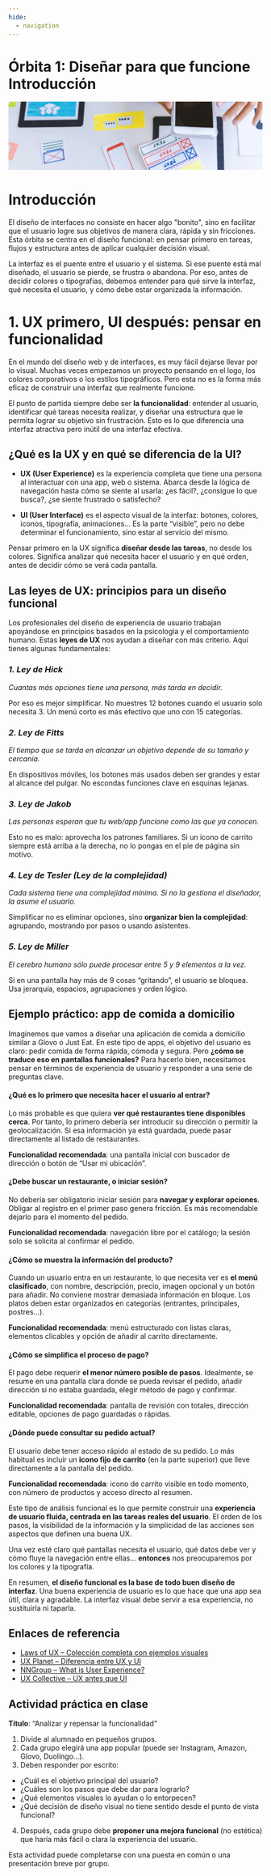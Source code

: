 ```yaml
---
hide:
  - navigation
---
```

# **Órbita 1: Diseñar para que funcione** **Introducción**

![](assets/referencias.jpg)

# **Introducción**

El diseño de interfaces no consiste en hacer algo "bonito", sino en facilitar que el usuario logre sus objetivos de manera clara, rápida y sin fricciones. Esta órbita se centra en el diseño funcional: en pensar primero en tareas, flujos y estructura antes de aplicar cualquier decisión visual.

La interfaz es el puente entre el usuario y el sistema. Si ese puente está mal diseñado, el usuario se pierde, se frustra o abandona. Por eso, antes de decidir colores o tipografías, debemos entender para qué sirve la interfaz, qué necesita el usuario, y cómo debe estar organizada la información.

# **1\. UX primero, UI después: pensar en funcionalidad**
En el mundo del diseño web y de interfaces, es muy fácil dejarse llevar por lo visual. Muchas veces empezamos un proyecto pensando en el logo, los colores corporativos o los estilos tipográficos. Pero esta no es la forma más eficaz de construir una interfaz que realmente funcione.

El punto de partida siempre debe ser **la funcionalidad**: entender al usuario, identificar qué tareas necesita realizar, y diseñar una estructura que le permita lograr su objetivo sin frustración. Esto es lo que diferencia una interfaz atractiva pero inútil de una interfaz efectiva.

## **¿Qué es la UX y en qué se diferencia de la UI?**

* **UX (User Experience)** es la experiencia completa que tiene una persona al interactuar con una app, web o sistema. Abarca desde la lógica de navegación hasta cómo se siente al usarla: ¿es fácil?, ¿consigue lo que busca?, ¿se siente frustrado o satisfecho?

* **UI (User Interface)** es el aspecto visual de la interfaz: botones, colores, iconos, tipografía, animaciones... Es la parte “visible”, pero no debe determinar el funcionamiento, sino estar al servicio del mismo.

Pensar primero en la UX significa **diseñar desde las tareas**, no desde los colores. Significa analizar qué necesita hacer el usuario y en qué orden, antes de decidir cómo se verá cada pantalla.

## **Las leyes de UX: principios para un diseño funcional**

Los profesionales del diseño de experiencia de usuario trabajan apoyándose en principios basados en la psicología y el comportamiento humano. Estas **leyes de UX** nos ayudan a diseñar con más criterio. Aquí tienes algunas fundamentales:

### ***1\. Ley de Hick***

*Cuantas más opciones tiene una persona, más tarda en decidir.*

Por eso es mejor simplificar. No muestres 12 botones cuando el usuario solo necesita 3\. Un menú corto es más efectivo que uno con 15 categorías.

### ***2\. Ley de Fitts***

*El tiempo que se tarda en alcanzar un objetivo depende de su tamaño y cercanía.*

En dispositivos móviles, los botones más usados deben ser grandes y estar al alcance del pulgar. No escondas funciones clave en esquinas lejanas.

### ***3\. Ley de Jakob***

*Las personas esperan que tu web/app funcione como las que ya conocen.*

Esto no es malo: aprovecha los patrones familiares. Si un icono de carrito siempre está arriba a la derecha, no lo pongas en el pie de página sin motivo.

### ***4\. Ley de Tesler (Ley de la complejidad)***

*Cada sistema tiene una complejidad mínima. Si no la gestiona el diseñador, la asume el usuario.*

Simplificar no es eliminar opciones, sino **organizar bien la complejidad**: agrupando, mostrando por pasos o usando asistentes.

### ***5\. Ley de Miller***

*El cerebro humano sólo puede procesar entre 5 y 9 elementos a la vez.*

Si en una pantalla hay más de 9 cosas “gritando”, el usuario se bloquea. Usa jerarquía, espacios, agrupaciones y orden lógico.

### 

## **Ejemplo práctico: app de comida a domicilio**

Imaginemos que vamos a diseñar una aplicación de comida a domicilio similar a Glovo o Just Eat. En este tipo de apps, el objetivo del usuario es claro: pedir comida de forma rápida, cómoda y segura. Pero **¿cómo se traduce eso en pantallas funcionales?** Para hacerlo bien, necesitamos pensar en términos de experiencia de usuario y responder a una serie de preguntas clave.

#### **¿Qué es lo primero que necesita hacer el usuario al entrar?**

Lo más probable es que quiera **ver qué restaurantes tiene disponibles cerca**. Por tanto, lo primero debería ser introducir su dirección o permitir la geolocalización. Si esa información ya está guardada, puede pasar directamente al listado de restaurantes.

**Funcionalidad recomendada**: una pantalla inicial con buscador de dirección o botón de “Usar mi ubicación”.

#### **¿Debe buscar un restaurante, o iniciar sesión?**

No debería ser obligatorio iniciar sesión para **navegar y explorar opciones**. Obligar al registro en el primer paso genera fricción. Es más recomendable dejarlo para el momento del pedido.

**Funcionalidad recomendada**: navegación libre por el catálogo; la sesión solo se solicita al confirmar el pedido.

#### **¿Cómo se muestra la información del producto?**

Cuando un usuario entra en un restaurante, lo que necesita ver es **el menú clasificado**, con nombre, descripción, precio, imagen opcional y un botón para añadir. No conviene mostrar demasiada información en bloque. Los platos deben estar organizados en categorías (entrantes, principales, postres...).

**Funcionalidad recomendada**: menú estructurado con listas claras, elementos clicables y opción de añadir al carrito directamente.

#### **¿Cómo se simplifica el proceso de pago?**

El pago debe requerir **el menor número posible de pasos**. Idealmente, se resume en una pantalla clara donde se pueda revisar el pedido, añadir dirección si no estaba guardada, elegir método de pago y confirmar.

**Funcionalidad recomendada**: pantalla de revisión con totales, dirección editable, opciones de pago guardadas o rápidas.

#### **¿Dónde puede consultar su pedido actual?**

El usuario debe tener acceso rápido al estado de su pedido. Lo más habitual es incluir un **icono fijo de carrito** (en la parte superior) que lleve directamente a la pantalla del pedido.

**Funcionalidad recomendada**: icono de carrito visible en todo momento, con número de productos y acceso directo al resumen.

Este tipo de análisis funcional es lo que permite construir una **experiencia de usuario fluida, centrada en las tareas reales del usuario**. El orden de los pasos, la visibilidad de la información y la simplicidad de las acciones son aspectos que definen una buena UX.

Una vez esté claro qué pantallas necesita el usuario, qué datos debe ver y cómo fluye la navegación entre ellas… **entonces** nos preocuparemos por los colores y la tipografía.

En resumen, **el diseño funcional es la base de todo buen diseño de interfaz**. Una buena experiencia de usuario es lo que hace que una app sea útil, clara y agradable. La interfaz visual debe servir a esa experiencia, no sustituirla ni taparla.

## **Enlaces de referencia**

* [Laws of UX – Colección completa con ejemplos visuales](https://lawsofux.com/)
* [UX Planet – Diferencia entre UX y UI](https://uxplanet.org/the-difference-between-ux-and-ui-design-a6f6e4eea8a0)
* [NNGroup – What is User Experience?](https://www.nngroup.com/articles/definition-user-experience/)
* [UX Collective – UX antes que UI](https://uxdesign.cc/ux-is-not-ui-2f8b53f7c1d5)

## **Actividad práctica en clase**

**Título**: “Analizar y repensar la funcionalidad”

1. Divide al alumnado en pequeños grupos.
2. Cada grupo elegirá una app popular (puede ser Instagram, Amazon, Glovo, Duolingo...).
3. Deben responder por escrito:
  * ¿Cuál es el objetivo principal del usuario?
  * ¿Cuáles son los pasos que debe dar para lograrlo?
  * ¿Qué elementos visuales lo ayudan o lo entorpecen?
  * ¿Qué decisión de diseño visual no tiene sentido desde el punto de vista funcional?
4. Después, cada grupo debe **proponer una mejora funcional** (no estética) que haría más fácil o clara la experiencia del usuario.

Esta actividad puede completarse con una puesta en común o una presentación breve por grupo.

